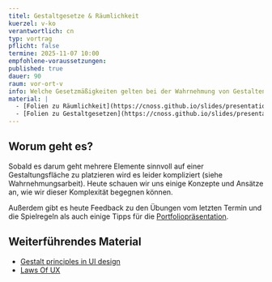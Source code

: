 ```yaml
---
titel: Gestaltgesetze & Räumlichkeit
kuerzel: v-ko
verantwortlich: cn
typ: vortrag
pflicht: false
termine: 2025-11-07 10:00
empfohlene-voraussetzungen: 
published: true
dauer: 90
raum: vor-ort-v
info: Welche Gesetzmäßigkeiten gelten bei der Wahrnehmung von Gestalten und wie können wir diese im Designprozess einsetzen?
material: |
  - [Folien zu Räumlichkeit](https://cnoss.github.io/slides/presentations/screendesign/raeumlichkeit/)
  - [Folien zu Gestaltgesetzen](https://cnoss.github.io/slides/presentations/screendesign/gestaltgesetze/)
---
```



## Worum geht es?

Sobald es darum geht mehrere Elemente sinnvoll auf einer Gestaltungsfläche zu platzieren wird es leider kompliziert (siehe Wahrnehmungsarbeit). Heute schauen wir uns einige Konzepte und Ansätze an, wie wir dieser Komplexität begegnen können. 

Außerdem gibt es heute Feedback zu den Übungen vom letzten Termin und die Spielregeln als auch einige Tipps für die [Portfoliopräsentation](/mi-bachelor-screendesign/lehrveranstaltungen/076-orga-portfoliopraesentation/).

## Weiterführendes Material
- [Gestalt principles in UI design](https://medium.muz.li/gestalt-principles-in-ui-design-6b75a41e9965)
- [Laws Of UX](https://lawsofux.com)
